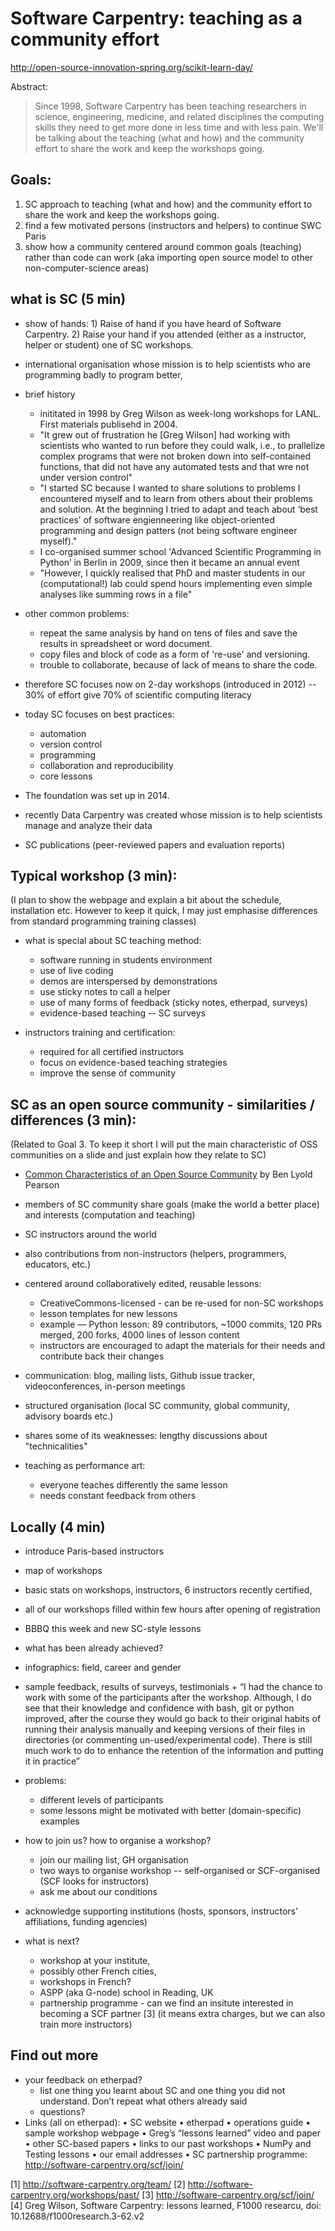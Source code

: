 # Software Carpentry: teaching as a community effort

http://open-source-innovation-spring.org/scikit-learn-day/

Abstract:

> Since 1998, Software Carpentry has been teaching researchers in science, engineering, medicine, and related disciplines the computing skills they need to get more done in less time and with less pain. We'll be talking about the teaching (what and how) and the community effort to share the work and keep the workshops going.

## Goals: 


1) SC approach to teaching (what and how) and the community effort to share the work and keep the workshops going.
2) find a few motivated persons (instructors and helpers) to continue SWC Paris
3) show how a community centered around common goals (teaching) rather than code can work (aka importing open source model to other non-computer-science areas)

## what is SC (5 min)

* show of hands: 1) Raise of hand if you have heard of Software Carpentry. 2) Raise your hand if you attended (either as a instructor, helper or student) one of SC workshops.
* international organisation whose mission is to help scientists who are programming badly to program better,
* brief history
    * inititated in 1998 by Greg Wilson as week-long workshops for LANL. First materials publisehd in 2004. 
    - "It grew out of frustration he [Greg Wilson] had working with scientists who wanted to run before they could walk, i.e., to prallelize complex programs that were not broken down into self-contained functions, that did not have any automated tests and that wre not under version control"
    - "I started SC because I wanted to share solutions to problems I encountered myself and to learn from others about their problems and solution. At the beginning I tried to adapt and teach about ‘best practices’ of software engienneering like object-oriented programming and design patters (not being software engineer myself)."
    - I co-organised summer school 'Advanced Scientific Programming in Python’ in Berlin in 2009, since then it became an annual event
    - "However, I quickly realised that PhD and master students in our (computational!) lab could spend hours implementing even simple analyses like summing rows in a file"
* other common problems:
    - repeat the same analysis by hand on tens of files and save the results in spreadsheet or word document.
    - copy files and block of code as a form of 're-use' and versioning.
    - trouble to collaborate, because of lack of means to share the code.
* therefore SC focuses now on 2-day workshops (introduced in 2012) -- 30% of effort give 70% of scientific computing literacy

* today SC focuses on best practices:
    - automation
    - version control
    - programming
    * collaboration and reproducibility
    * core lessons

* The foundation was set up in 2014.

* recently Data Carpentry was created whose mission is to help scientists manage and analyze their data
* SC publications (peer-reviewed papers and evaluation reports)

## Typical workshop (3 min):
(I plan to show the webpage and explain a bit about the schedule, installation etc. However to keep it quick, I may just emphasise differences from standard programming training classes)

* what is special about SC teaching method:
    * software running in students environment
    * use of live coding
    * demos are interspersed by demonstrations
    * use sticky notes to call a helper
    * use of many forms of feedback (sticky notes, etherpad, surveys)
    * evidence-based teaching -- SC surveys

* instructors training and certification:
    * required for all certified instructors
    - focus on evidence-based teaching strategies
    - improve the sense of community


## SC as an open source community - similarities / differences (3 min):
(Related to Goal 3. To keep it short I will put the main characteristic of OSS communities on a slide and just explain how they relate to SC)

- [Common Characteristics of an Open Source Community](https://blogs.s-osg.org/common-characteristics-of-an-open-source-community/) by Ben Lyold Pearson
* members of SC community share goals (make the world a better place) and interests (computation and teaching)
* SC instructors around the world
* also contributions from non-instructors (helpers, programmers, educators, etc.)
* centered around collaboratively edited, reusable lessons:
    - CreativeCommons-licensed - can be re-used for non-SC workshops
    - lesson templates for new lessons
    - example — Python lesson: 89 contributors, ~1000 commits, 120 PRs merged, 200 forks, 4000 lines of lesson content
    + instructors are encouraged to adapt the materials for their needs and contribute back their changes
* communication: blog, mailing lists, Github issue tracker, videoconferences, in-person meetings
* structured organisation (local SC community, global community, advisory boards etc.)
* shares some of its weaknesses: lengthy discussions about "technicalities"

* teaching as performance art:
    - everyone teaches differently the same lesson
    - needs constant feedback from others
      
## Locally (4 min)

* introduce Paris-based instructors
* map of workshops
* basic stats on workshops, instructors, 6 instructors recently certified,
* all of our workshops filled within few hours after opening of registration
* BBBQ this week and new SC-style lessons
* what has been already achieved? 
* infographics: field, career and gender
* sample feedback, results of surveys, testimonials
        + “I had the chance to work with some of the participants after the workshop. Although, I do see that their knowledge and confidence with bash, git or python improved, after the course they would go back to their original habits of running their analysis manually and keeping versions of their files in directories (or commenting un-used/experimental code). There is still much work to do to enhance the retention of the information and putting it in practice”

* problems:
    - different levels of participants
    - some lessons might be motivated with better (domain-specific) examples

* how to join us? how to organise a workshop? 
    * join our mailing list, GH organisation
    - two ways to organise workshop -- self-organised or SCF-organised (SCF looks for instructors)
    - ask me about our conditions

* acknowledge supporting institutions (hosts, sponsors, instructors’ affiliations, funding agencies)

* what is next?
    - workshop at your institute,
    - possibly other French cities,
    - workshops in French?
    - ASPP (aka G-node) school in Reading, UK
    - partnership programme - can we find an insitute interested in becoming a SCF partner [3] (it means extra charges, but we can also train more instructors)


## Find out more 

* your feedback on etherpad?
  - list one thing you learnt about SC and one thing you did not understand. Don’t repeat what others already said
  - questions?
* Links (all on etherpad): 
   • SC website
   • etherpad
   • operations guide 
   • sample workshop webpage
   • Greg’s “lessons learned” video and paper
   • other SC-based papers
   • links to our past workshops
   • NumPy and Testing lessons
   • our email addresses
   • SC partnership programme: http://software-carpentry.org/scf/join/

[1] http://software-carpentry.org/team/
[2] http://software-carpentry.org/workshops/past/
[3] http://software-carpentry.org/scf/join/
[4] Greg Wilson, Software Carpentry: lessons learned, F1000 researcu, doi: 10.12688/f1000research.3-62.v2
